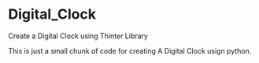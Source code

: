 # Digital_Clock
Create a Digital Clock using Thinter Library

This is just a small chunk of code for creating A Digital Clock usign python.

